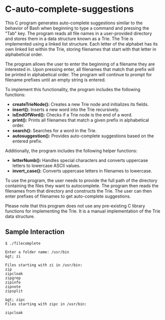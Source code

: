# C-auto-complete-suggestions

This C program generates auto-complete suggestions similar to the behavior of Bash when beginning to type a command and pressing the "Tab" key. The program reads all file names in a user-provided directory and stores them in a data structure known as a Trie. The Trie is implemented using a linked list structure. Each letter of the alphabet has its own linked list within the Trie, storing filenames that start with that letter in alphabetical order.

The program allows the user to enter the beginning of a filename they are interested in. Upon pressing enter, all filenames that match that prefix will be printed in alphabetical order. The program will continue to prompt for filename prefixes until an empty string is entered.

To implement this functionality, the program includes the following functions:

- **createTrieNode():** Creates a new Trie node and initializes its fields.
- **insert():** Inserts a new word into the Trie recursively.
- **isEndOfWord():** Checks if a Trie node is the end of a word.
- **print():** Prints all filenames that match a given prefix in alphabetical order.
- **search():** Searches for a word in the Trie.
- **autosuggestion():** Provides auto-complete suggestions based on the entered prefix.

Additionally, the program includes the following helper functions:

- **letterNumb():** Handles special characters and converts uppercase letters to lowercase ASCII values.
- **invert_case():** Converts uppercase letters in filenames to lowercase.

To use the program, the user needs to provide the full path of the directory containing the files they want to autocomplete. The program then reads the filenames from that directory and constructs the Trie. The user can then enter prefixes of filenames to get auto-complete suggestions.

Please note that this program does not use any pre-existing C library functions for implementing the Trie. It is a manual implementation of the Trie data structure.

## Sample Interaction
```
$ ./filecomplete
 
Enter a folder name: /usr/bin
&gt; zi

Files starting with zi in /usr/bin:
zip 
zipcloak 
zipgrep 
zipinfo 
zipnote 
zipsplit 

&gt; zipc
Files starting with zipc in /usr/bin:

zipcloak
```
